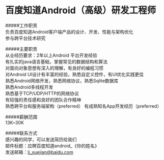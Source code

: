 百度知道Android（高级）研发工程师
==========  

#####工作职责  
负责百度知道Android客户端产品的设计、开发、性能与架构优化  
参与跨平台技术研究  

#####主要职责  
从业经历要求：2年以上Android 平台开发经验        
有扎实的java语言基础，掌握常见的数据结构和算法    
对面向对象思想有深入的理解，有良好的编程习惯  
对Android UI设计有丰富的经验，熟悉自定义控件，有UI优化实践更佳     
熟悉Android网络开发，熟悉网络协议，熟悉Sqlite数据库       
熟悉Android多线程开发  
熟悉基于TCP/UDP/HTTP的网络协议  
有较强的责任感和良好的团队合作精神  
熟悉跨平台和服务端架构（preferred） 
有成熟知名App开发经历（preferred）  

#####薪酬范围  
13K~30K  

#####联系方式  
感兴趣的同学，可以发送简历给我们  
邮件标题：应聘百度知道android_《你的姓名》  
发送邮箱：li_xuejian@baidu.com  
